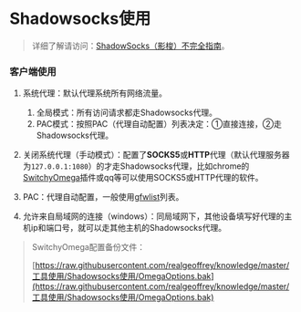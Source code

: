 # Shadowsocks使用
>详细了解请访问：[ShadowSocks（影梭）不完全指南](http://www.auooo.com/2015/06/26/shadowsocks%EF%BC%88%E5%BD%B1%E6%A2%AD%EF%BC%89%E4%B8%8D%E5%AE%8C%E5%85%A8%E6%8C%87%E5%8D%97/)。

### 客户端使用
1. 系统代理：默认代理系统所有网络流量。

    1. 全局模式：所有访问请求都走Shadowsocks代理。
    2. PAC模式：按照PAC（代理自动配置）列表决定：①直接连接，②走Shadowsocks代理。
2. 关闭系统代理（手动模式）：配置了**SOCKS5**或**HTTP**代理（默认代理服务器为`127.0.0.1:1080`）的才走Shadowsocks代理，比如chrome的[SwitchyOmega](https://github.com/FelisCatus/SwitchyOmega)插件或qq等可以使用SOCKS5或HTTP代理的软件。
3. PAC：代理自动配置，一般使用[gfwlist](https://github.com/gfwlist/gfwlist)列表。
4. 允许来自局域网的连接（windows）：同局域网下，其他设备填写好代理的主机ip和端口号，就可以走其他主机的Shadowsocks代理。

>SwitchyOmega配置备份文件：
>
>[https://raw.githubusercontent.com/realgeoffrey/knowledge/master/工具使用/Shadowsocks使用/OmegaOptions.bak](https://raw.githubusercontent.com/realgeoffrey/knowledge/master/工具使用/Shadowsocks使用/OmegaOptions.bak)